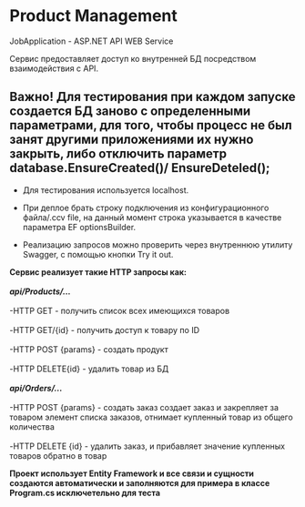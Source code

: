 # Product Management
JobApplication - ASP.NET API WEB Service

Сервис предоставляет доступ ко внутренней БД посредством взаимодействия с API.

## Важно! Для тестирования при каждом запуске создается БД заново с определенными параметрами, для того, чтобы процесс не был занят другими приложениями их нужно закрыть, либо отключить параметр database.EnsureCreated()/ EnsureDeteled();
- Для тестирования используется localhost.

- При деплое брать строку подключения из конфигурационного файла/.ccv file, на данный момент строка указывается в качестве параметра EF optionsBuilder.

- Реализацию запросов можно проверить через внутреннюю утилиту Swagger, с помощью кнопки Try it out.

**Сервис реализует такие HTTP запросы как:**<br /> <br />
***api/Products/...***<br />
<br />
-HTTP GET - получить список всех имеющихся товаров<br />
<br />
-HTTP GET/{id} - получить доступ к товару по ID<br />
<br />
-HTTP POST {params} - создать продукт<br />
<br />
-HTTP DELETE{id} - удалить товар из БД<br />
<br />
***api/Orders/...***<br />
<br />
-HTTP POST {params} - создать заказ создает заказ и закрепляет за товаром элемент списка заказов, отнимает купленный товар из общего количества<br />
<br />
-HTTP DELETE {id} - удалить заказ, и прибавляет значение купленных товаров обратно в товар 

**Проект использует Entity Framework и все связи и сущности создаются автоматически и заполняются для примера в классе Program.cs исключетельно для теста**
